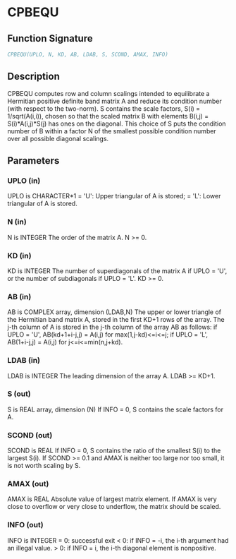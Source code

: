 # CPBEQU

## Function Signature

```fortran
CPBEQU(UPLO, N, KD, AB, LDAB, S, SCOND, AMAX, INFO)
```

## Description


 CPBEQU computes row and column scalings intended to equilibrate a
 Hermitian positive definite band matrix A and reduce its condition
 number (with respect to the two-norm).  S contains the scale factors,
 S(i) = 1/sqrt(A(i,i)), chosen so that the scaled matrix B with
 elements B(i,j) = S(i)*A(i,j)*S(j) has ones on the diagonal.  This
 choice of S puts the condition number of B within a factor N of the
 smallest possible condition number over all possible diagonal
 scalings.

## Parameters

### UPLO (in)

UPLO is CHARACTER*1 = 'U': Upper triangular of A is stored; = 'L': Lower triangular of A is stored.

### N (in)

N is INTEGER The order of the matrix A. N >= 0.

### KD (in)

KD is INTEGER The number of superdiagonals of the matrix A if UPLO = 'U', or the number of subdiagonals if UPLO = 'L'. KD >= 0.

### AB (in)

AB is COMPLEX array, dimension (LDAB,N) The upper or lower triangle of the Hermitian band matrix A, stored in the first KD+1 rows of the array. The j-th column of A is stored in the j-th column of the array AB as follows: if UPLO = 'U', AB(kd+1+i-j,j) = A(i,j) for max(1,j-kd)<=i<=j; if UPLO = 'L', AB(1+i-j,j) = A(i,j) for j<=i<=min(n,j+kd).

### LDAB (in)

LDAB is INTEGER The leading dimension of the array A. LDAB >= KD+1.

### S (out)

S is REAL array, dimension (N) If INFO = 0, S contains the scale factors for A.

### SCOND (out)

SCOND is REAL If INFO = 0, S contains the ratio of the smallest S(i) to the largest S(i). If SCOND >= 0.1 and AMAX is neither too large nor too small, it is not worth scaling by S.

### AMAX (out)

AMAX is REAL Absolute value of largest matrix element. If AMAX is very close to overflow or very close to underflow, the matrix should be scaled.

### INFO (out)

INFO is INTEGER = 0: successful exit < 0: if INFO = -i, the i-th argument had an illegal value. > 0: if INFO = i, the i-th diagonal element is nonpositive.

